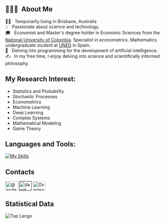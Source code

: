 ## 👨🏻‍💻 &nbsp;About Me

👨‍💻 &nbsp; Temporarily living in Brisbane, Australia \
💡 &nbsp; Passionate about science and technology.\
🎓 &nbsp; Economist and Master's degree holder in Economic Sciences from the [National University of Colombia](https://unal.edu.co/). Specialist in econometrics. Mathematics undergraduate student at [UNED](https://www.uned.es) in Spain.\
🧠  &nbsp; Delving into programming for the development of artificial intelligence.\
✍️ &nbsp; In my free time, I enjoy delving into science and scientifically informed philosophy. 

## My Research Interest:

- Statistics and Probability
- Stochastic Processes
- Econometrics
- Machine Learning
- Deep Learning
- Complex Systems
- Mathematical Modeling
- Game Theory

## Languages and Tools:

[![My Skills](https://skillicons.dev/icons?i=python,r,mysql,latex,md,html,css,github,git,vscode,azure)](https://skillicons.dev)


## Contacts



<a href="https://x.com/JulianLHernz" target="blank"><img align="center" src="https://raw.githubusercontent.com/rahuldkjain/github-profile-readme-generator/master/src/images/icons/Social/twitter.svg" alt="@andermendoza" height="30" width="40" /></a>
<a href="" target="blank"><img align="center" src="https://raw.githubusercontent.com/rahuldkjain/github-profile-readme-generator/master/src/images/icons/Social/linked-in-alt.svg" alt="david mendoza ramos" height="30" width="40" /></a>
<a href="https://www.overleaf.com/read/jlopezhdez036" target="_blank">
  <img align="center" src="https://images.ctfassets.net/nrgyaltdicpt/2fJT673XY7Jyx0hnloYH5u/e8ab3a07b40ed4b9c18756d7741ef4dc/overleaf-o-logo-primary.png" alt="Overleaf Profile" height="30" width="40" />
</a>

## Statistical Data

<!--![stats](https://github-readme-stats.vercel.app/api?username=julihdez36&include_all_commits=true&count_private=true&show_icons=true&line_height=20&title_color=2B5BBD&icon_color=1124BB&text_color=A1A1A1&bg_color=0,000000,130F40) -->

![Top Langs](https://github-readme-stats.vercel.app/api/top-langs/?username=julihdez36&layout=compact&theme=dark)
